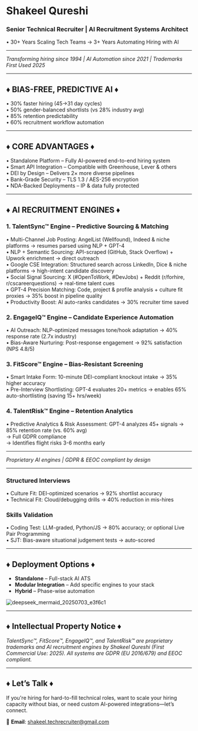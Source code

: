 # Shakeel Qureshi  
### Senior Technical Recruiter | AI Recruitment Systems Architect  
• 30+ Years Scaling Tech Teams → 3+ Years Automating Hiring with AI  

---


*Transforming hiring since 1994 | AI Automation since 2021 | Trademarks First Used 2025*

---

## ♦ BIAS-FREE, PREDICTIVE AI ♦
• 30% faster hiring (45→31 day cycles)  
• 50% gender-balanced shortlists (vs 28% industry avg)  
• 85% retention predictability  
• 60% recruitment workflow automation

---

## ♦ CORE ADVANTAGES ♦
• Standalone Platform – Fully AI-powered end-to-end hiring system  
• Smart API Integration – Compatible with Greenhouse, Lever & others  
• DEI by Design – Delivers 2× more diverse pipelines  
• Bank-Grade Security – TLS 1.3 / AES-256 encryption  
• NDA-Backed Deployments – IP & data fully protected  

---

## ♦ AI RECRUITMENT ENGINES ♦

### 1. TalentSync™ Engine – Predictive Sourcing & Matching
• Multi-Channel Job Posting: AngelList (Wellfound), Indeed & niche platforms  → resumes parsed using NLP + GPT-4  
• NLP + Semantic Sourcing: API-scraped (GitHub, Stack Overflow) + Upwork enrichment → direct outreach  
• Google CSE Integration: Structured search across LinkedIn, Dice & niche platforms → high-intent candidate discovery  
• Social Signal Sourcing: X (#OpenToWork, #DevJobs) + Reddit (r/forhire, r/cscareerquestions) → real-time talent cues  
• GPT-4 Precision Matching: Code, project & profile analysis + culture fit proxies → 35% boost in pipeline quality  
• Productivity Boost: AI auto-ranks candidates → 30% recruiter time saved  

### 2. EngageIQ™ Engine – Candidate Experience Automation
• AI Outreach: NLP-optimized messages tone/hook adaptation → 40% response rate (2.7x industry)  
• Bias-Aware Nurturing: Post-response engagement → 92% satisfaction (NPS 4.8/5)  

### 3. FitScore™ Engine – Bias-Resistant Screening
• Smart Intake Form: 10-minute DEI-compliant knockout intake → 35% higher accuracy  
• Pre-Interview Shortlisting: GPT-4 evaluates 20+ metrics → enables 65% auto-shortlisting (saving 15+ hrs/week)  

### 4. TalentRisk™ Engine – Retention Analytics
• Predictive Analytics & Risk Assessment: GPT-4 analyzes 45+ signals → 85% retention rate (vs. 60% avg)  
→ Full GDPR compliance  
→ Identifies flight risks 3-6 months early  

---


*Proprietary AI engines | GDPR & EEOC compliant by design*


---

### Structured Interviews
• Culture Fit: DEI-optimized scenarios → 92% shortlist accuracy  
• Technical Fit: Cloud/debugging drills → 40% reduction in mis-hires  

### Skills Validation
• Coding Test: LLM-graded, Python/JS → 80% accuracy; or optional Live Pair Programming  
• SJT: Bias-aware situational judgement tests → auto-scored  

---

## ♦ Deployment Options ♦
- **Standalone** – Full-stack AI ATS  
- **Modular Integration** – Add specific engines to your stack  
- **Hybrid** – Phase-wise automation  
  
![deepseek_mermaid_20250703_e3f6c1](https://github.com/user-attachments/assets/5c6704ed-2b07-475b-a97a-6e8454857d2b)

---


## ♦ Intellectual Property Notice ♦
*TalentSync™, FitScore™, EngageIQ™, and TalentRisk™ are proprietary trademarks and AI recruitment engines by Shakeel Qureshi (First Commercial Use: 2025). All systems are GDPR (EU 2016/679) and EEOC compliant.*

---

## ♦ Let’s Talk ♦
If you're hiring for hard-to-fill technical roles, want to scale your hiring capacity without bias, or need custom AI-powered integrations—let’s connect.

📩 **Email**: shakeel.techrecruiter@gmail.com

